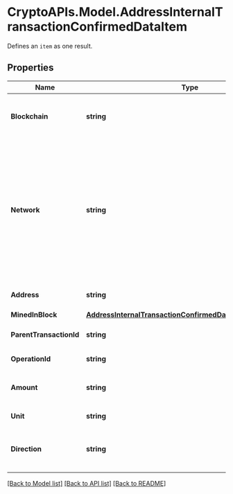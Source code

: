# CryptoAPIs.Model.AddressInternalTransactionConfirmedDataItem
Defines an `item` as one result.

## Properties

Name | Type | Description | Notes
------------ | ------------- | ------------- | -------------
**Blockchain** | **string** | Represents the specific blockchain protocol name, e.g. Ethereum, Bitcoin, etc. | 
**Network** | **string** | Represents the name of the blockchain network used; blockchain networks are usually identical as technology and software, but they differ in data, e.g. - \&quot;mainnet\&quot; is the live network with actual data while networks like \&quot;testnet\&quot;, \&quot;ropsten\&quot;, \&quot;rinkeby\&quot; are test networks. | 
**Address** | **string** | Defines the specific address of the internal transaction. | 
**MinedInBlock** | [**AddressInternalTransactionConfirmedDataItemMinedInBlock**](AddressInternalTransactionConfirmedDataItemMinedInBlock.md) |  | 
**ParentTransactionId** | **string** | Defines the Parent Transaction&#39;s unique ID. | 
**OperationId** | **string** | Defines the specific operation&#39;s unique ID. | 
**Amount** | **string** | Defines the amount of coins sent with the confirmed transaction. | 
**Unit** | **string** | Defines the unit of the transaction, e.g. Gwei. | 
**Direction** | **string** | Defines whether the transaction is \&quot;incoming\&quot; or \&quot;outgoing\&quot;. | 

[[Back to Model list]](../README.md#documentation-for-models) [[Back to API list]](../README.md#documentation-for-api-endpoints) [[Back to README]](../README.md)

